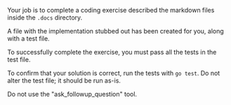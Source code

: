 Your job is to complete a coding exercise described the markdown files inside the `.docs` directory.

A file with the implementation stubbed out has been created for you, along with a test file.

To successfully complete the exercise, you must pass all the tests in the test file.

To confirm that your solution is correct, run the tests with `go test`. Do not alter the test file; it should be run as-is.

Do not use the "ask_followup_question" tool.
